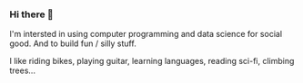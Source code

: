 ### Hi there 👋

I'm intersted in using computer programming and data science for social good. And to build fun / silly stuff.

I like riding bikes, playing guitar, learning languages, reading sci-fi, climbing trees...
